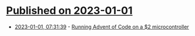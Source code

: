 # [Published on 2023-01-01](index.md)

* [2023-01-01, 07:31:39](https://news.ycombinator.com/item?id=34204395) - [Running Advent of Code on a $2 microcontroller](https://medium.com/@erik_68861/running-advent-of-code-on-a-2-microcontroller-fa35b596cf11)
